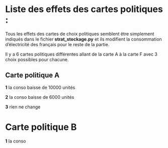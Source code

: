 # Liste des effets des cartes politiques :

Tous les effets des cartes de choix politiques semblent être simplement indiqués dans le fichier  **strat_stockage.py**
 et ils modifient la consommation 
d’électricité des français pour le reste de la partie.

Il y a 6 cartes politiques différentes allant de la carte A à la carte F avec 3 choix possibles pour chacune.
## Carte politique A 
**1** la conso baisse de 10000 unités

**2** la conso baisse de 6000 unités

**3** rien ne change

# Carte politique B
**1** la conso 


